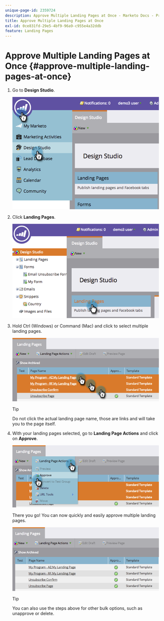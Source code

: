 ```yaml
---
unique-page-id: 2359724
description: Approve Multiple Landing Pages at Once - Marketo Docs - Product Documentation
title: Approve Multiple Landing Pages at Once
exl-id: 0ce831fd-29e5-4bf9-96a9-c955e4a32ddb
feature: Landing Pages
---
```

# Approve Multiple Landing Pages at Once {#approve-multiple-landing-pages-at-once}

1. Go to **Design Studio**.

   ![](assets/image2014-9-17-11-3a35-3a5.png)

1. Click **Landing Pages**.

   ![](assets/image2014-9-17-11-3a35-3a11.png)

1. Hold Ctrl (Windows) or Command (Mac) and click to select multiple landing pages.

   ![](assets/image2014-9-17-11-3a35-3a19.png)

   >[!TIP]
   >
   >Do not click the actual landing page name, those are links and will take you to the page itself.

1. With your landing pages selected, go to **Landing Page Actions** and click on **Approve**.

   ![](assets/image2014-9-17-11-3a35-3a27.png)

   There you go! You can now quickly and easily approve multiple landing pages.

   ![](assets/image2014-9-17-11-3a35-3a36.png)

   >[!TIP]
   >
   >You can also use the steps above for other bulk options, such as unapprove or delete.
